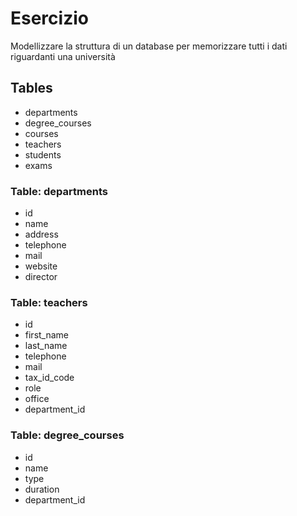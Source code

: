 # Esercizio

Modellizzare la struttura di un database per memorizzare tutti i dati riguardanti una università

## Tables

- departments
- degree_courses
- courses
- teachers
- students
- exams

### Table: departments 

- id
- name
- address
- telephone
- mail
- website
- director


### Table: teachers

- id
- first_name
- last_name
- telephone
- mail
- tax_id_code
- role
- office
- department_id


### Table: degree_courses

- id
- name
- type
- duration
- department_id


